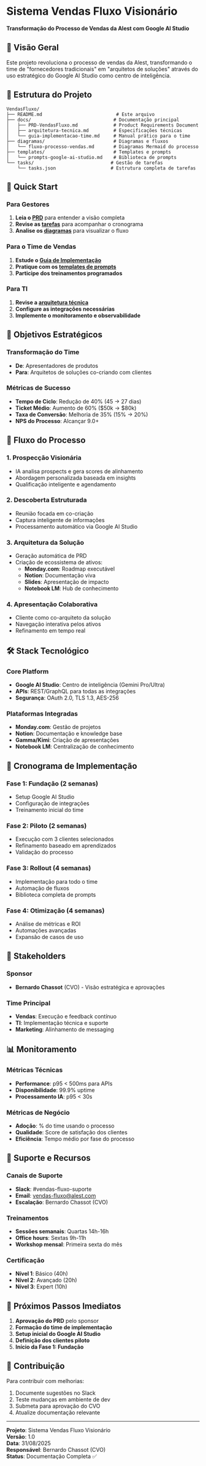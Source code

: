 # Sistema Vendas Fluxo Visionário
**Transformação do Processo de Vendas da Alest com Google AI Studio**

## 🎯 Visão Geral

Este projeto revoluciona o processo de vendas da Alest, transformando o time de "fornecedores tradicionais" em "arquitetos de soluções" através do uso estratégico do Google AI Studio como centro de inteligência.

## 📁 Estrutura do Projeto

```
VendasFluxo/
├── README.md                           # Este arquivo
├── docs/                              # Documentação principal
│   ├── PRD-VendasFluxo.md             # Product Requirements Document
│   ├── arquitetura-tecnica.md         # Especificações técnicas
│   └── guia-implementacao-time.md     # Manual prático para o time
├── diagramas/                         # Diagramas e fluxos
│   └── fluxo-processo-vendas.md       # Diagramas Mermaid do processo
├── templates/                         # Templates e prompts
│   └── prompts-google-ai-studio.md    # Biblioteca de prompts
└── tasks/                            # Gestão de tarefas
    └── tasks.json                    # Estrutura completa de tarefas
```

## 🚀 Quick Start

### Para Gestores
1. **Leia o [PRD](docs/PRD-VendasFluxo.md)** para entender a visão completa
2. **Revise as [tarefas](tasks/tasks.json)** para acompanhar o cronograma
3. **Analise os [diagramas](diagramas/fluxo-processo-vendas.md)** para visualizar o fluxo

### Para o Time de Vendas
1. **Estude o [Guia de Implementação](docs/guia-implementacao-time.md)**
2. **Pratique com os [templates de prompts](templates/prompts-google-ai-studio.md)**
3. **Participe dos treinamentos programados**

### Para TI
1. **Revise a [arquitetura técnica](docs/arquitetura-tecnica.md)**
2. **Configure as integrações necessárias**
3. **Implemente o monitoramento e observabilidade**

## 🎯 Objetivos Estratégicos

### Transformação do Time
- **De**: Apresentadores de produtos
- **Para**: Arquitetos de soluções co-criando com clientes

### Métricas de Sucesso
- **Tempo de Ciclo**: Redução de 40% (45 → 27 dias)
- **Ticket Médio**: Aumento de 60% ($50k → $80k)
- **Taxa de Conversão**: Melhoria de 35% (15% → 20%)
- **NPS do Processo**: Alcançar 9.0+

## 🔄 Fluxo do Processo

### 1. Prospecção Visionária
- IA analisa prospects e gera scores de alinhamento
- Abordagem personalizada baseada em insights
- Qualificação inteligente e agendamento

### 2. Descoberta Estruturada
- Reunião focada em co-criação
- Captura inteligente de informações
- Processamento automático via Google AI Studio

### 3. Arquitetura da Solução
- Geração automática de PRD
- Criação de ecossistema de ativos:
  - **Monday.com**: Roadmap executável
  - **Notion**: Documentação viva
  - **Slides**: Apresentação de impacto
  - **Notebook LM**: Hub de conhecimento

### 4. Apresentação Colaborativa
- Cliente como co-arquiteto da solução
- Navegação interativa pelos ativos
- Refinamento em tempo real

## 🛠️ Stack Tecnológico

### Core Platform
- **Google AI Studio**: Centro de inteligência (Gemini Pro/Ultra)
- **APIs**: REST/GraphQL para todas as integrações
- **Segurança**: OAuth 2.0, TLS 1.3, AES-256

### Plataformas Integradas
- **Monday.com**: Gestão de projetos
- **Notion**: Documentação e knowledge base
- **Gamma/Kimi**: Criação de apresentações
- **Notebook LM**: Centralização de conhecimento

## 📅 Cronograma de Implementação

### Fase 1: Fundação (2 semanas)
- Setup Google AI Studio
- Configuração de integrações
- Treinamento inicial do time

### Fase 2: Piloto (2 semanas)
- Execução com 3 clientes selecionados
- Refinamento baseado em aprendizados
- Validação do processo

### Fase 3: Rollout (4 semanas)
- Implementação para todo o time
- Automação de fluxos
- Biblioteca completa de prompts

### Fase 4: Otimização (4 semanas)
- Análise de métricas e ROI
- Automações avançadas
- Expansão de casos de uso

## 👥 Stakeholders

### Sponsor
- **Bernardo Chassot** (CVO) - Visão estratégica e aprovações

### Time Principal
- **Vendas**: Execução e feedback contínuo
- **TI**: Implementação técnica e suporte
- **Marketing**: Alinhamento de messaging

## 📊 Monitoramento

### Métricas Técnicas
- **Performance**: p95 < 500ms para APIs
- **Disponibilidade**: 99.9% uptime
- **Processamento IA**: p95 < 30s

### Métricas de Negócio
- **Adoção**: % do time usando o processo
- **Qualidade**: Score de satisfação dos clientes
- **Eficiência**: Tempo médio por fase do processo

## 🔧 Suporte e Recursos

### Canais de Suporte
- **Slack**: #vendas-fluxo-suporte
- **Email**: vendas-fluxo@alest.com
- **Escalação**: Bernardo Chassot (CVO)

### Treinamentos
- **Sessões semanais**: Quartas 14h-16h
- **Office hours**: Sextas 9h-11h
- **Workshop mensal**: Primeira sexta do mês

### Certificação
- **Nível 1**: Básico (40h)
- **Nível 2**: Avançado (20h)
- **Nível 3**: Expert (10h)

## 🚨 Próximos Passos Imediatos

1. **Aprovação do PRD** pelo sponsor
2. **Formação do time de implementação**
3. **Setup inicial do Google AI Studio**
4. **Definição dos clientes piloto**
5. **Início da Fase 1: Fundação**

## 📝 Contribuição

Para contribuir com melhorias:
1. Documente sugestões no Slack
2. Teste mudanças em ambiente de dev
3. Submeta para aprovação do CVO
4. Atualize documentação relevante

---

**Projeto**: Sistema Vendas Fluxo Visionário  
**Versão**: 1.0  
**Data**: 31/08/2025  
**Responsável**: Bernardo Chassot (CVO)  
**Status**: Documentação Completa ✅
